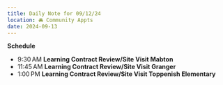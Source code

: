 ```yaml
---
title: Daily Note for 09/12/24
location: 🚘 Community Appts
date: 2024-09-13
---
```

**Schedule**

- 9:30 AM **Learning Contract Review/Site Visit Mabton**
- 11:45 AM **Learning Contract Review/Site Visit Granger**
- 1:00 PM **Learning Contract Review/Site Visit Toppenish Elementary**
